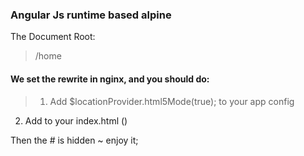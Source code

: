 ### Angular Js runtime based alpine

The Document Root:
> /home


#### We set the rewrite in nginx, and you should do:
>1. Add  $locationProvider.html5Mode(true);  to your app config
2. Add <base href="/"> to your index.html (<head></head>)

Then the # is hidden ~ enjoy it;
